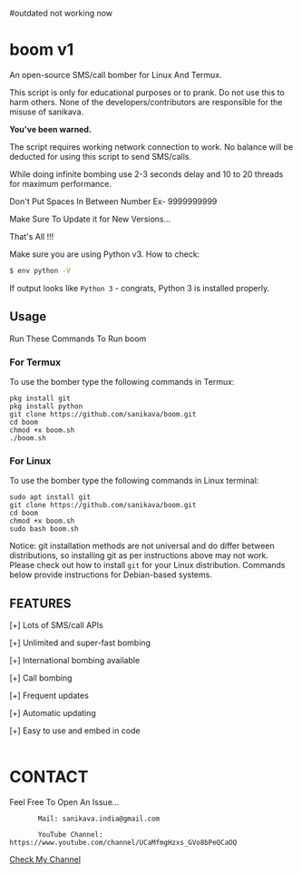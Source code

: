 #outdated not working now




# boom v1
An open-source SMS/call bomber for Linux And Termux.

This script is only for educational purposes or to prank.
Do not use this to harm others.
None of the developers/contributors are responsible for the misuse of sanikava.

**You've been warned.**

The script requires working network connection to work.
No balance will be deducted for using this script to send SMS/calls.

While doing infinite bombing use 2-3 seconds delay and 10 to 20 threads for maximum performance.


Don't Put Spaces In Between Number Ex- 9999999999

Make Sure To Update it for New Versions...

That's All !!!

Make sure you are using Python v3. How to check:
```sh
$ env python -V
```
If output looks like `Python 3` - congrats, Python 3 is installed properly.

## Usage
Run These Commands To Run boom
### For Termux
To use the bomber type the following commands in Termux:
```
pkg install git
pkg install python
git clone https://github.com/sanikava/boom.git
cd boom
chmod +x boom.sh
./boom.sh
```

### For Linux
To use the bomber type the following commands in Linux terminal:
```
sudo apt install git
git clone https://github.com/sanikava/boom.git
cd boom
chmod +x boom.sh
sudo bash boom.sh
```

Notice: git installation methods are not universal and do differ between distributions, so
installing git as per instructions above may not work.
Please check out how to install `git` for your Linux distribution.
Commands below provide instructions for Debian-based systems.

## FEATURES 
 [+] Lots of SMS/call APIs

 [+] Unlimited and super-fast bombing

 [+] International bombing available

 [+] Call bombing

 [+] Frequent updates

 [+] Automatic updating

 [+] Easy to use and embed in code<br><br>
 
 

# CONTACT
Feel Free To Open An Issue...

           Mail: sanikava.india@gmail.com

           YouTube Channel: https://www.youtube.com/channel/UCaMfmgHzxs_GVo8bPeQCaOQ
  <a href="https://www.youtube.com/channel/UCaMfmgHzxs_GVo8bPeQCaOQ">Check My Channel</a>
